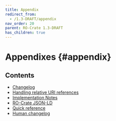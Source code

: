 ```yaml
---
title: Appendix
redirect_from:
  - /1.3-DRAFT/appendix
nav_order: 20
parent: RO-Crate 1.3-DRAFT
has_children: true
---
```

<!--
   Copyright 2019-2020 University of Technology Sydney
   Copyright 2019-2020 The University of Manchester UK 
   Copyright 2019-2020 RO-Crate contributors <https://github.com/ResearchObject/ro-crate/graphs/contributors>

   Licensed under the Apache License, Version 2.0 (the "License");
   you may not use this file except in compliance with the License.
   You may obtain a copy of the License at

       http://www.apache.org/licenses/LICENSE-2.0

   Unless required by applicable law or agreed to in writing, software
   distributed under the License is distributed on an "AS IS" BASIS,
   WITHOUT WARRANTIES OR CONDITIONS OF ANY KIND, either express or implied.
   See the License for the specific language governing permissions and
   limitations under the License.
-->

# Appendixes {#appendix}

## Contents
* [Changelog](changelog)
* [Handling relative URI references](relative-uris)
* [Implementation Notes](implementation-notes)
* [RO-Crate JSON-LD](jsonld)
* [Quick reference](quick-reference)
* [Human changelog](human-changelog)
